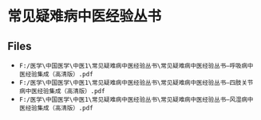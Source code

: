 # 常见疑难病中医经验丛书

## Files

- `F:/医学\中国医学\中医1\常见疑难病中医经验丛书\常见疑难病中医经验丛书—呼吸病中医经验集成（高清版）.pdf`
- `F:/医学\中国医学\中医1\常见疑难病中医经验丛书\常见疑难病中医经验丛书—四肢关节病中医经验集成（高清版）.pdf`
- `F:/医学\中国医学\中医1\常见疑难病中医经验丛书\常见疑难病中医经验丛书—风湿病中医经验集成（高清版）.pdf`
